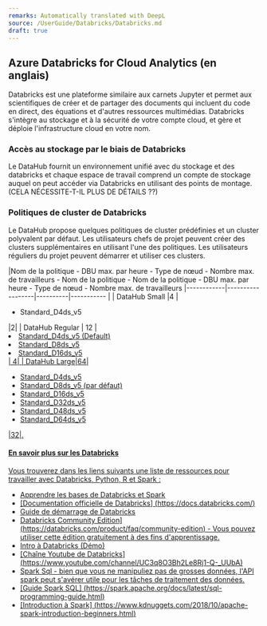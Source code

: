```yaml
---
remarks: Automatically translated with DeepL
source: /UserGuide/Databricks/Databricks.md
draft: true
---
```



## Azure Databricks for Cloud Analytics (en anglais)

Databricks est une plateforme similaire aux carnets Jupyter et permet aux scientifiques de créer et de partager des documents qui incluent du code en direct, des équations et d'autres ressources multimédias. Databricks s'intègre au stockage et à la sécurité de votre compte cloud, et gère et déploie l'infrastructure cloud en votre nom.

### Accès au stockage par le biais de Databricks

Le DataHub fournit un environnement unifié avec du stockage et des databricks et chaque espace de travail comprend un compte de stockage auquel on peut accéder via Databricks en utilisant des points de montage. (CELA NÉCESSITE-T-IL PLUS DE DÉTAILS ??)

### Politiques de cluster de Databricks

Le DataHub propose quelques politiques de cluster prédéfinies et un cluster polyvalent par défaut. Les utilisateurs chefs de projet peuvent créer des clusters supplémentaires en utilisant l'une des politiques. Les utilisateurs réguliers du projet peuvent démarrer et utiliser ces clusters.

|Nom de la politique - DBU max. par heure - Type de nœud - Nombre max. de travailleurs - Nom de la politique - Nom de la politique - DBU max. par heure - Type de nœud - Nombre max. de travailleurs
|------------|------------------|----------|----------- |
| DataHub Small |4 |<ul><li>Standard_D4ds_v5</li></ul>|2|
| DataHub Regular | 12 | <u/><li>Standard_D4ds_v5 (Default)</li><li>Standard_D8ds_v5</li><li>Standard_D16ds_v5</li></ul>| 4|
| DataHub Large|64|<ul><li>Standard_D4ds_v5</li><li>Standard_D8ds_v5 (par défaut)</li><li>Standard_D16ds_v5</li><li>Standard_D32ds_v5</li><li>Standard_D48ds_v5</li><li>Standard_D64ds_v5</li></ul>|32|.

#### En savoir plus sur les Databricks

Vous trouverez dans les liens suivants une liste de ressources pour travailler avec Databricks, Python, R et Spark :

- [Apprendre les bases de Databricks et Spark](Databricks/Databricks-and-Spark-SQL-tutoriels)
- [Documentation officielle de Databricks] (https://docs.databricks.com/)
- [Guide de démarrage de Databricks]( https://docs.databricks.com/getting-started/index.html)
- Databricks Community Edition] (https://databricks.com/product/faq/community-edition) - Vous pouvez utiliser cette édition gratuitement à des fins d'apprentissage.
- [Intro à Databricks (Démo)](https://www.youtube.com/watch?v=n-yt_3HvkOI&t=27s)
- [Chaîne Youtube de Databricks] (https://www.youtube.com/channel/UC3q8O3Bh2Le8Rj1-Q-_UUbA)
- [Spark Sql](https://docs.databricks.com/spark/latest/spark-sql/index.html) - bien que vous ne manipuliez pas de grosses données, l'API spark peut s'avérer utile pour les tâches de traitement des données.
- [Guide Spark SQL] (https://spark.apache.org/docs/latest/sql-programming-guide.html)
- [Introduction à Spark] (https://www.kdnuggets.com/2018/10/apache-spark-introduction-beginners.html)




